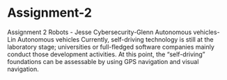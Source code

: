 # Assignment-2
Assignment 2
Robots - Jesse
Cybersecurity-Glenn
Autonomous vehicles-Lin
Autonomous vehicles
Currently, self-driving technology is still at the laboratory stage; universities or full-fledged software companies mainly conduct those development activities. At this point, the  “self-driving” foundations can be assessable by using GPS navigation and visual navigation.
